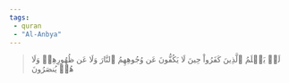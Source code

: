 ```yaml
---
tags: 
 - quran 
 - "Al-Anbya"
---
```


> لَوۡ يَعۡلَمُ ٱلَّذِينَ كَفَرُواْ حِينَ لَا يَكُفُّونَ عَن وُجُوهِهِمُ ٱلنَّارَ وَلَا عَن ظُهُورِهِمۡ وَلَا هُمۡ يُنصَرُونَ
